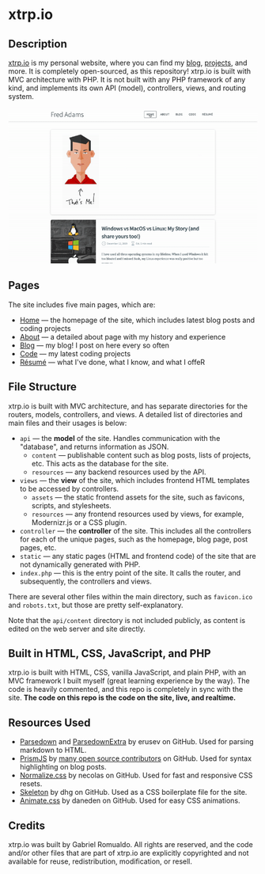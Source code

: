 # xtrp.io

## Description

[xtrp.io](https://xtrp.io/) is my personal website, where you can find my [blog](https://xtrp.io/blog/), [projects](https://xtrp.io/code/), and more. It is completely open-sourced, as this repository! xtrp.io is built with MVC architecture with PHP. It is not built with any PHP framework of any kind, and implements its own API (model), controllers, views, and routing system.

![Site Demo GIF](site_demo.gif)

## Pages

The site includes five main pages, which are:

 - [Home](https://xtrp.io/) &mdash; the homepage of the site, which includes latest blog posts and coding projects
 - [About](https://xtrp.io/about/) &mdash; a detailed about page with my history and experience
 - [Blog](https://xtrp.io/blog/) &mdash; my blog! I post on here every so often
 - [Code](https://xtrp.io/code/) &mdash; my latest coding projects
 - [Résumé](https://xtrp.io/resume/) &mdash; what I've done, what I know, and what I offeR

## File Structure

xtrp.io is built with MVC architecture, and has separate directories for the routers, models, controllers, and views. A detailed list of directories and main files and their usages is below:

 - ```api``` &mdash; the **model** of the site. Handles communication with the "database", and returns information as JSON.
   - ```content``` &mdash; publishable content such as blog posts, lists of projects, etc. This acts as the database for the site.
   - ```resources``` &mdash; any backend resources used by the API.
 - ```views``` &mdash; the **view** of the site, which includes frontend HTML templates to be accessed by controllers.
   - ```assets``` &mdash; the static frontend assets for the site, such as favicons, scripts, and stylesheets.
   - ```resources``` &mdash; any frontend resources used by views, for example, Modernizr.js or a CSS plugin.
 - ```controller``` &mdash; the **controller** of the site. This includes all the controllers for each of the unique pages, such as the homepage, blog page, post pages, etc.
 - ```static``` &mdash; any static pages (HTML and frontend code) of the site that are not dynamically generated with PHP.
 - ```index.php``` &mdash; this is the entry point of the site. It calls the router, and subsequently, the controllers and views.

There are several other files within the main directory, such as ```favicon.ico``` and ```robots.txt```, but those are pretty self-explanatory.

Note that the ```api/content``` directory is not included publicly, as content is edited on the web server and site directly.

## Built in HTML, CSS, JavaScript, and PHP

xtrp.io is built with HTML, CSS, vanilla JavaScript, and plain PHP, with an MVC framework I built myself (great learning experience by the way). The code is heavily commented, and this repo is completely in sync with the site. **The code on this repo is the code on the site, live, and realtime.**

## Resources Used

 - [Parsedown](https://github.com/erusev/parsedown) and [ParsedownExtra](https://github.com/erusev/parsedown-extra) by erusev on GitHub. Used for parsing markdown to HTML.
 - [PrismJS](https://prismjs.com/) by [many open source contributors](https://github.com/PrismJS/prism/graphs/contributors) on GitHub. Used for syntax highlighting on blog posts.
 - [Normalize.css](https://necolas.github.io/normalize.css/) by necolas on GitHub. Used for fast and responsive CSS resets.
 - [Skeleton](http://getskeleton.com) by dhg on GitHub. Used as a CSS boilerplate file for the site.
 - [Animate.css](https://daneden.github.io/animate.css/) by daneden on GitHub. Used for easy CSS animations.

## Credits

xtrp.io was built by Gabriel Romualdo. All rights are reserved, and the code and/or other files that are part of xtrp.io are explicitly copyrighted and not available for reuse, redistribution, modification, or resell.
